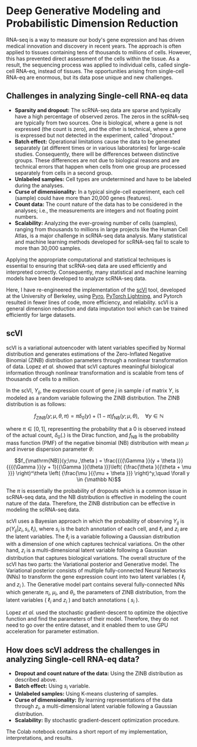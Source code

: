 # Deep Generative Modeling and Probabilistic Dimension Reduction

RNA-seq is a way to measure our body's gene expression and has driven medical innovation and discovery in recent years. The approach is often applied to tissues containing tens of thousands to millions of cells. However, this has prevented direct assessment of the cells within the tissue. As a result, the sequencing process was applied to individual cells, called single-cell RNA-eq, instead of tissues. The opportunities arising from single-cell RNA-eq are enormous, but its data pose unique and new challenges. 


## Challenges in analyzing Single-cell RNA-eq data 

- **Sparsity and dropout:** The scRNA-seq data are sparse and typically have a high percentage of observed zeros. The zeros in the scRNA-seq are typically from two sources. One is biological, where a gene is not expressed (the count is zero), and the other is technical, where a gene is expressed but not detected in the experiment, called "dropout."
- **Batch effect:** Operational limitations cause the data to be generated separately (at different times or in various laboratories) for large-scale studies. Consequently, there will be differences between distinctive groups. These differences are not due to biological reasons and are technical errors that happen when cells from one group are processed separately from cells in a second group.
- **Unlabeled samples:** Cell types are undetermined and have to be labeled during the analyses.
- **Curse of dimensionality:** In a typical single-cell experiment, each cell (sample) could have more than 20,000 genes (features).
- **Count data:** The count nature of the data has to be considered in the analyses; i.e., the measurements are integers and not floating point numbers.
- **Scalability:** Analyzing the ever-growing number of cells (samples), ranging from thousands to millions in large projects like the Human Cell Atlas, is a major challenge in scRNA-seq data analysis. Many statistical and machine learning methods developed for scRNA-seq fail to scale to more than 30,000 samples.

Applying the appropriate computational and statistical techniques is essential to ensuring that scRNA-seq data are used efficiently and interpreted correctly. Consequently, many statistical and machine learning models have been developed to analyze scRNA-seq data. 

Here, I have re-engineered the implementation of the [scVI](https://www.nature.com/articles/s41592-018-0229-2) tool, developed at the University of Berkeley, using [Pyro](https://pyro.ai/), [PyTorch Lightning](https://www.pytorchlightning.ai/), and Pytorch resulted in fewer lines of code, more efficiency, and reliability. scVI is a general dimension reduction and data imputation tool which can be trained efficiently for large datasets.

## scVI
scVI is a variational autoencoder with latent variables specified by Normal distribution and generates estimations of the Zero-Inflated Negative Binomial (ZINB) distribution parameters through a nonlinear transformation of data. Lopez *et al.* showed that scVI captures meaningful biological information through nonlinear transformation and is scalable from tens of thousands of cells to a million. 

In the scVI, $Y_{ij}$, the expression count of gene $j$ in sample $i$ of matrix $Y$, is modeled as a random variable following the ZINB distribution. The ZINB distribution is as follows: 

$$f_{\mathrm{ZINB}}(y;\mu ,\theta ,\pi ) = \pi \delta _0(y) + (1 - \pi ) f_{\mathrm{NB}}(y;\mu ,\theta ),\quad \forall y \in {\mathbb N}$$

where $\pi \in [0,1]$, representting the probability that a 0 is observed instead of the actual count, $\delta_0(.)$ is the Dirac function, and $f_{\mathrm{NB}}$ is the probability mass function (PMF) of the negative binomial (NB) distribution with mean $\mu$ and inverse dispersion parameter $\theta$: 

$$f_{\mathrm{NB}}(y;\mu ,\theta ) = \frac{{{{\Gamma }}(y + \theta )}}{{{{\Gamma }}(y + 1){{\Gamma }}(\theta )}}\left( {\frac{\theta }{{\theta + \mu }}} \right)^\theta \left( {\frac{\mu }{{\mu + \theta }}} \right)^y,\quad \forall y \in {\mathbb N}$$

The $\pi$ is essentially the probability of dropouts which is a common issue in scRNA-seq data, and the NB distribution is effective in modeling the count nature of the data. Therefore, the ZINB distribution can be effective in modeling the scRNA-seq data. 

scVI uses a Bayesian approach in which the probability of observing $Y_{ij}$ is $p(Y_{ij}{\mathrm{|}}z_i,s_i,\ell_i)$, where $s_i$ is the batch annotation of each cell, and $\ell_i$ and $z_i$ are the latent variables. The $\ell_i$ is a variable following a Gaussian distribution with a dimension of one which captures technical variations. On the other hand, $z_i$ is a multi-dimensional latent variable following a Gaussian distribution that captures biological variations. The overall structure of the scVI has two parts: the Variational posterior and Generative model. The Variational posterior consists of multiple fully-connected Neural Networks (NNs) to transform the gene expression count into two latent variables ( $\ell_i$ and $z_i$ ). The Generative model part contains several fully-connected NNs which generate $\pi_i$, $\mu_i$, and $\theta_i$, the parameters of ZINB distribution, from the latent variables ( $\ell_i$ and $z_i$ ) and batch annotations ( $s_i$ ).

Lopez *et al.* used the stochastic gradient-descent to optimize the objective function and find the parameters of their model. Therefore, they do not need to go over the entire dataset, and it enabled them to use GPU acceleration for parameter estimation.

## How does scVI address the challenges in analyzing Single-cell RNA-eq data? 

- **Dropout and count nature of the data:** Using the ZINB distribution as described above. 
- **Batch effect:** Using $s_i$ variable. 
- **Unlabeled samples:** Using K-means clustering of samples.
- **Curse of dimensionality:** By learning representations of the data through $z_i$, a multi-dimensional latent variable following a Gaussian distribution.
- **Scalability:** By stochastic gradient-descent optimization procedure.

The Colab notebook contains a short report of my implementation, interpretations, and results.
